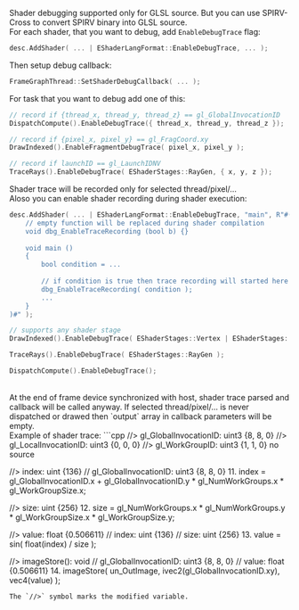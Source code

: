 Shader debugging supported only for GLSL source. But you can use SPIRV-Cross to convert SPIRV binary into GLSL source.<br/>
For each shader, that you want to debug, add `EnableDebugTrace` flag:
```cpp
desc.AddShader( ... | EShaderLangFormat::EnableDebugTrace, ... );
```
Then setup debug callback:
```cpp
FrameGraphThread::SetShaderDebugCallback( ... );
```
For task that you want to debug add one of this:
```cpp
// record if {thread_x, thread_y, thread_z} == gl_GlobalInvocationID
DispatchCompute().EnableDebugTrace({ thread_x, thread_y, thread_z });

// record if {pixel_x, pixel_y} == gl_FragCoord.xy
DrawIndexed().EnableFragmentDebugTrace( pixel_x, pixel_y );

// record if launchID == gl_LaunchIDNV
TraceRays().EnableDebugTrace( EShaderStages::RayGen, { x, y, z });
```
Shader trace will be recorded only for selected thread/pixel/...
<br/>
Aloso you can enable shader recording during shader execution:
```cpp
desc.AddShader( ... | EShaderLangFormat::EnableDebugTrace, "main", R"#(
    // empty function will be replaced during shader compilation
    void dbg_EnableTraceRecording (bool b) {}
    
    void main ()
    {
        bool condition = ...
        
        // if condition is true then trace recording will started here
        dbg_EnableTraceRecording( condition );
        ...
    }
)#" );

// supports any shader stage
DrawIndexed().EnableDebugTrace( EShaderStages::Vertex | EShaderStages::Fragment );

TraceRays().EnableDebugTrace( EShaderStages::RayGen );

DispatchCompute().EnableDebugTrace();
```
<br/> 
At the end of frame device synchronized with host, shader trace parsed and callback will be called anyway.
If selected thread/pixel/... is never dispatched or drawed then `output` array in callback parameters will be empty.
<br/>
Example of shader trace:
```cpp
//> gl_GlobalInvocationID: uint3 {8, 8, 0}
//> gl_LocalInvocationID: uint3 {0, 0, 0}
//> gl_WorkGroupID: uint3 {1, 1, 0}
no source

//> index: uint {136}
//  gl_GlobalInvocationID: uint3 {8, 8, 0}
11. index = gl_GlobalInvocationID.x + gl_GlobalInvocationID.y * gl_NumWorkGroups.x * gl_WorkGroupSize.x;

//> size: uint {256}
12. size = gl_NumWorkGroups.x * gl_NumWorkGroups.y * gl_WorkGroupSize.x * gl_WorkGroupSize.y;

//> value: float {0.506611}
//  index: uint {136}
//  size: uint {256}
13. value = sin( float(index) / size );

//> imageStore(): void
//  gl_GlobalInvocationID: uint3 {8, 8, 0}
//  value: float {0.506611}
14.     imageStore( un_OutImage, ivec2(gl_GlobalInvocationID.xy), vec4(value) );
```
The `//>` symbol marks the modified variable.
